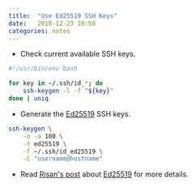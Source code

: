 ```yaml
---
title:  "Use Ed25519 SSH Keys"
date:   2018-12-23 18:50
categories: notes
---
```


- Check current available SSH keys.

```bash
#!/usr/bin/env bash

for key in ~/.ssh/id_*; do
    ssh-keygen -l -f "${key}"
done | uniq
```

- Generate the [Ed25519][ed25519-homepage] SSH keys.

```bash
ssh-keygen \
    -o -a 100 \
    -t ed25519 \
    -f ~/.ssh/id_ed25519 \
    -C "username@hostname"
```

- Read [Risan's post][risans-post] about [Ed25519][ed25519-homepage] for more details.

[risans-post]: https://bagja.net/blog/upgrade-ssh-key-to-ed25519.html
[ed25519-homepage]: https://ed25519.cr.yp.to/
